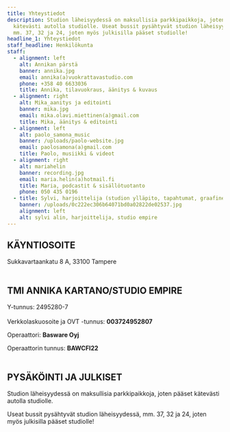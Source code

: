```yaml
---
title: Yhteystiedot
description: Studion läheisyydessä on maksullisia parkkipaikkoja, joten pääset
  kätevästi autolla studiolle. Useat bussit pysähtyvät studion läheisyydessä,
  mm. 37, 32 ja 24, joten myös julkisilla pääset studiolle!
headline_1: Yhteystiedot
staff_headline: Henkilökunta
staff:
  - alignment: left
    alt: Annikan pärstä
    banner: annika.jpg
    email: annika(a)vuokrattavastudio.com
    phone: +358 40 6633036
    title: Annika, tilavuokraus, äänitys & kuvaus
  - alignment: right
    alt: Mika_aanitys ja editointi
    banner: mika.jpg
    email: mika.olavi.miettinen(a)gmail.com
    title: Mika, äänitys & editointi
  - alignment: left
    alt: paolo_samona_music
    banner: /uploads/paolo-website.jpg
    email: paolosamona(a)gmail.com
    title: Paolo, musiikki & videot
  - alignment: right
    alt: mariahelin
    banner: recording.jpg
    email: maria.helin(a)hotmail.fi
    title: Maria, podcastit & sisällötuotanto
    phone: 050 435 0196
  - title: Sylvi, harjoittelija (studion ylläpito, tapahtumat, graafinen suunnittelu)
    banner: /uploads/0c222ec306b64071bd0a02822de02537.jpg
    alignment: left
    alt: sylvi alin, harjoittelija, studio empire
---
```

## KÄYNTIOSOITE

Sukkavartaankatu 8 A, 33100 Tampere <br><br>

## TMI ANNIKA KARTANO/STUDIO EMPIRE

Y-tunnus: 2495280-7 \
\
Verkkolaskuosoite ja OVT -tunnus: **003724952807**

Operaattori: **Basware Oyj**

Operaattorin tunnus: **BAWCFI22** <br><br>

## PYSÄKÖINTI JA JULKISET

Studion läheisyydessä on maksullisia parkkipaikkoja, joten pääset kätevästi autolla studiolle.

Useat bussit pysähtyvät studion läheisyydessä, mm. 37, 32 ja 24, joten myös julkisilla pääset studiolle!